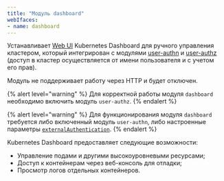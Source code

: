 ```yaml
---
title: "Модуль dashboard"
webIfaces:
- name: dashboard
---
```


Устанавливает [Web UI](https://github.com/kubernetes/dashboard) Kubernetes Dashboard для ручного управления кластером, который интегрирован с модулями [user-authn](../../modules/150-user-authn/) и [user-authz](../../modules/140-user-authz/) (доступ в кластер осуществляется от имени пользователя и с учетом его прав).

Модуль не поддерживает работу через HTTP и будет отключен.

{% alert level="warning" %}
Для корректной работы модуля `dashboard` необходимо включить модуль `user-authz`.
{% endalert %}

{% alert level="warning" %}
Для функционирования модуля `dashboard` требуется либо включенный модуль `user-authn`, либо настроенные параметры [`externalAuthentication`](../cr.html#examples).
{% endalert %}

Kubernetes Dashboard предоставляет следующие возможности:

- Управление подами и другими высокоуровневыми ресурсами;
- Доступ к контейнерам через веб-консоль для отладки;
- Просмотр логов отдельных контейнеров.
